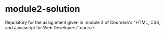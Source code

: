 # module2-solution
Repository for the assignment given in module 2 of Coursera's "HTML, CSS, and Javascript for Web Developers" course.
